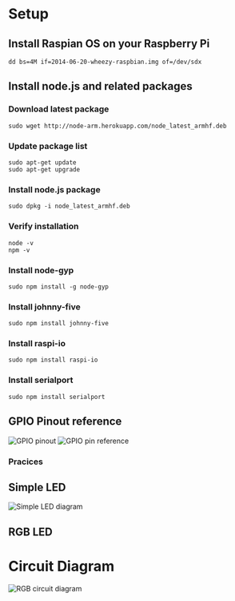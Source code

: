 # Setup

## Install Raspian OS on your Raspberry Pi

```terminal
dd bs=4M if=2014-06-20-wheezy-raspbian.img of=/dev/sdx
```

## Install node.js and related packages

### Download latest package
```terminal
sudo wget http://node-arm.herokuapp.com/node_latest_armhf.deb
```

### Update package list

```terminal
sudo apt-get update
sudo apt-get upgrade
```

### Install node.js package
```terminal
sudo dpkg -i node_latest_armhf.deb
```

### Verify installation
```terminal
node -v
npm -v
```

### Install node-gyp
```terminal
sudo npm install -g node-gyp
```

### Install johnny-five
```terminal
sudo npm install johnny-five
```

### Install raspi-io
```terminal
sudo npm install raspi-io
```

### Install serialport
```terminal
sudo npm install serialport
```


## GPIO Pinout reference
![GPIO pinout](https://learn.adafruit.com/system/assets/assets/000/003/059/medium800/learn_raspberry_pi_gpio-srm.png?1396790782)
![GPIO pin reference](http://wiringpi.com/wp-content/uploads/2013/03/gpio1.png)





### Pracices

## Simple LED
![Simple LED diagram](http://node-ardx.org/images/circ/CIRC01-sheet-small.png)




## RGB LED

# Circuit Diagram

![RGB circuit diagram](http://node-ardx.org/images/circ/CIRC12-sheet-small.png)
